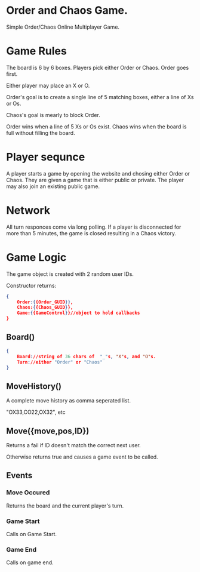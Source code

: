 # Order and Chaos Game.

Simple Order/Chaos Online Multiplayer Game.

# Game Rules

The board is 6 by 6 boxes. Players pick either Order or Chaos. Order goes first.

Either player may place an X or O.

Order's goal is to create a single line of 5 matching boxes, either a line of Xs or Os.

Chaos's goal is mearly to block Order.

Order wins when a line of 5 Xs or Os exist. Chaos wins when the board is full without filling the board.

# Player sequnce

A player starts a game by opening the website and chosing either Order or Chaos. 
They are given a game that is either public or private. The player may also join an existing public game.

# Network

All turn responces come via long polling. If a player is disconnected for more than 5 minutes, 
the game is closed resulting in a Chaos victory.

# Game Logic

The game object is created with 2 random user IDs.

Constructor returns:

```json
{
	Order:{{Order_GUID}},
	Chaos:{{Chaos_GUID}},
	Game:{{GameControl}}//object to hold callbacks
}
```

## Board()

```json
{
	Board://string of 36 chars of  "_"s, "X"s, and "O"s.
	Turn://either "Order" or "Chaos"
}
```

## MoveHistory()

A complete move history as comma seperated list.

"OX33,CO22,OX32", etc

## Move({move,pos,ID})

Returns a fail if ID doesn't match the correct next user.

Otherwise returns true and causes a game event to be called.

## Events

### Move Occured

Returns the board and the current player's turn.

### Game Start

Calls on Game Start.

### Game End

Calls on game end. 
